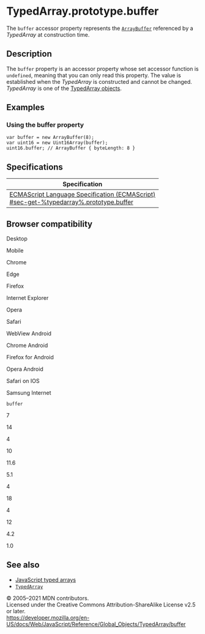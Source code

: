 TypedArray.prototype.buffer
===========================

The `buffer` accessor property represents the [`ArrayBuffer`](../arraybuffer) referenced by a *TypedArray* at construction time.

Description
-----------

The `buffer` property is an accessor property whose set accessor function is `undefined`, meaning that you can only read this property. The value is established when the *TypedArray* is constructed and cannot be changed. *TypedArray* is one of the [TypedArray objects](../typedarray#typedarray_objects).

Examples
--------

### Using the buffer property

    var buffer = new ArrayBuffer(8);
    var uint16 = new Uint16Array(buffer);
    uint16.buffer; // ArrayBuffer { byteLength: 8 }

Specifications
--------------

<table><thead><tr class="header"><th>Specification</th></tr></thead><tbody><tr class="odd"><td><a href="#">ECMAScript Language Specification (ECMAScript)<br />
<span class="small">#sec-get-%typedarray%.prototype.buffer</span></a></td></tr></tbody></table>

Browser compatibility
---------------------

Desktop

Mobile

Chrome

Edge

Firefox

Internet Explorer

Opera

Safari

WebView Android

Chrome Android

Firefox for Android

Opera Android

Safari on IOS

Samsung Internet

`buffer`

7

14

4

10

11.6

5.1

4

18

4

12

4.2

1.0

See also
--------

-   [JavaScript typed arrays](https://developer.mozilla.org/en-US/docs/Web/JavaScript/Typed_arrays)
-   [`TypedArray`](../typedarray)

© 2005–2021 MDN contributors.  
Licensed under the Creative Commons Attribution-ShareAlike License v2.5 or later.  
<a href="https://developer.mozilla.org/en-US/docs/Web/JavaScript/Reference/Global_Objects/TypedArray/buffer" class="_attribution-link">https://developer.mozilla.org/en-US/docs/Web/JavaScript/Reference/Global_Objects/TypedArray/buffer</a>
